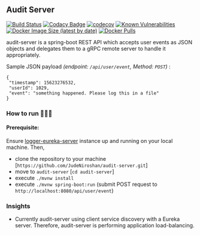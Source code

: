 ## Audit Server

[![Build Status](https://travis-ci.org/JudeNiroshan/audit-server.svg?branch=master)](https://travis-ci.org/JudeNiroshan/audit-server)
[![Codacy Badge](https://api.codacy.com/project/badge/Grade/39a629cee58f448b8b3acbc565d896e4)](https://app.codacy.com/manual/JudeNiroshan/audit-server?utm_source=github.com&utm_medium=referral&utm_content=JudeNiroshan/audit-server&utm_campaign=Badge_Grade_Dashboard)
[![codecov](https://codecov.io/gh/JudeNiroshan/audit-server/branch/master/graph/badge.svg)](https://codecov.io/gh/JudeNiroshan/audit-server)
[![Known Vulnerabilities](https://snyk.io/test/github/JudeNiroshan/audit-server/badge.svg?targetFile=pom.xml)](https://snyk.io/test/github/JudeNiroshan/audit-server?targetFile=pom.xml)
[![Docker Image Size (latest by date)](https://img.shields.io/docker/image-size/juden/audit-server?sort=date)](https://hub.docker.com/repository/docker/juden/audit-server)
[![Docker Pulls](https://img.shields.io/docker/pulls/juden/audit-server)](https://hub.docker.com/repository/docker/juden/audit-server)

audit-server is a spring-boot REST API which accepts user events as JSON objects
and delegates them to a gRPC remote server to handle it appropriately.

Sample JSON payload _(endpoint: `/api/user/event`, Method: `POST`)_ :
```
{
 "timestamp": 15623276532,
 "userId": 1029,
 "event": "something happened. Please log this in a file"
}
```
### How to run 🏃🏽‍♂️

#### Prerequisite:
Ensure [logger-eureka-server](https://github.com/JudeNiroshan/logger-eureka-server) instance up and running on your local machine. Then,

 - clone the repository to your machine [`https://github.com/JudeNiroshan/audit-server.git`]
 - move to `audit-server` [`cd audit-server`]
 - execute `./mvnw install`
 - execute `./mvnw spring-boot:run` (submit POST request to `http://localhost:8080/api/user/event`)
 
### Insights

 - Currently audit-server using client service discovery with a 
 Eureka server. Therefore, audit-server is performing application 
 load-balancing.

